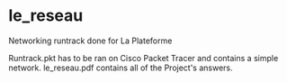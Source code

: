 # le_reseau
Networking runtrack done for La Plateforme

Runtrack.pkt has to be ran on Cisco Packet Tracer and contains a simple network.
le_reseau.pdf contains all of the Project's answers.
